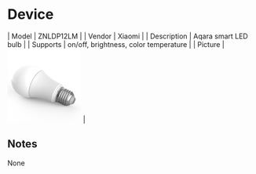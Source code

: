 
# Device

| Model | ZNLDP12LM  |
| Vendor  | Xiaomi  |
| Description | Aqara smart LED bulb |
| Supports | on/off, brightness, color temperature |
| Picture | ![../images/devices/ZNLDP12LM.jpg](../images/devices/ZNLDP12LM.jpg) |

## Notes

None
